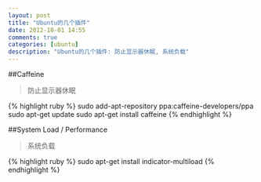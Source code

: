 ```yaml
---
layout: post
title: "Ubuntu的几个插件"
date: 2012-10-01 14:55
comments: true
categories: [ubuntu]
description: "Ubuntu的几个插件: 防止显示器休眠, 系统负载"
---
```

##Caffeine

>防止显示器休眠

{% highlight ruby %}
sudo add-apt-repository ppa:caffeine-developers/ppa
sudo apt-get update
sudo apt-get install caffeine
{% endhighlight %}

##System Load / Performance

>系统负载

{% highlight ruby %}
sudo apt-get install indicator-multiload
{% endhighlight %}


